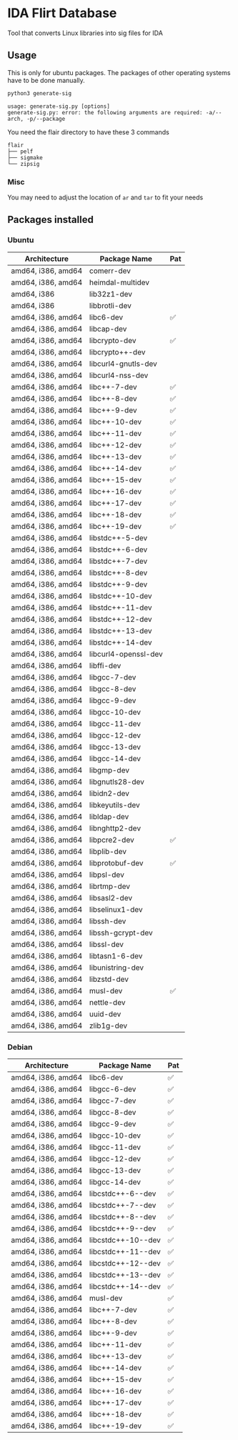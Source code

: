 # IDA Flirt Database

Tool that converts Linux libraries into sig files for IDA

## Usage

This is only for ubuntu packages.
The packages of other operating systems have to be done manually.

```bash
python3 generate-sig
```

```text
usage: generate-sig.py [options]
generate-sig.py: error: the following arguments are required: -a/--arch, -p/--package
```

You need the flair directory to have these 3 commands

```
flair
├── pelf
├── sigmake
└── zipsig
```

### Misc

You may need to adjust the location of `ar` and `tar` to fit your needs

## Packages installed

### Ubuntu

| Architecture       | Package Name         | Pat |
| ------------------ | -------------------- | --- |
| amd64, i386, amd64 | comerr-dev           |     |
| amd64, i386, amd64 | heimdal-multidev     |     |
| amd64, i386        | lib32z1-dev          |     |
| amd64, i386        | libbrotli-dev        |     |
| amd64, i386, amd64 | libc6-dev            | ✅  |
| amd64, i386, amd64 | libcap-dev           |     |
| amd64, i386, amd64 | libcrypto-dev        | ✅  |
| amd64, i386, amd64 | libcrypto++-dev      |     |
| amd64, i386, amd64 | libcurl4-gnutls-dev  |     |
| amd64, i386, amd64 | libcurl4-nss-dev     |     |
| amd64, i386, amd64 | libc++-7-dev         | ✅  |
| amd64, i386, amd64 | libc++-8-dev         | ✅  |
| amd64, i386, amd64 | libc++-9-dev         | ✅  |
| amd64, i386, amd64 | libc++-10-dev        | ✅  |
| amd64, i386, amd64 | libc++-11-dev        | ✅  |
| amd64, i386, amd64 | libc++-12-dev        | ✅  |
| amd64, i386, amd64 | libc++-13-dev        | ✅  |
| amd64, i386, amd64 | libc++-14-dev        | ✅  |
| amd64, i386, amd64 | libc++-15-dev        | ✅  |
| amd64, i386, amd64 | libc++-16-dev        | ✅  |
| amd64, i386, amd64 | libc++-17-dev        | ✅  |
| amd64, i386, amd64 | libc++-18-dev        | ✅  |
| amd64, i386, amd64 | libc++-19-dev        | ✅  |
| amd64, i386, amd64 | libstdc++-5-dev      |     |
| amd64, i386, amd64 | libstdc++-6-dev      |     |
| amd64, i386, amd64 | libstdc++-7-dev      |     |
| amd64, i386, amd64 | libstdc++-8-dev      |     |
| amd64, i386, amd64 | libstdc++-9-dev      |     |
| amd64, i386, amd64 | libstdc++-10-dev     |     |
| amd64, i386, amd64 | libstdc++-11-dev     |     |
| amd64, i386, amd64 | libstdc++-12-dev     |     |
| amd64, i386, amd64 | libstdc++-13-dev     |     |
| amd64, i386, amd64 | libstdc++-14-dev     |     |
| amd64, i386, amd64 | libcurl4-openssl-dev |     |
| amd64, i386, amd64 | libffi-dev           |     |
| amd64, i386, amd64 | libgcc-7-dev         |     |
| amd64, i386, amd64 | libgcc-8-dev         |     |
| amd64, i386, amd64 | libgcc-9-dev         |     |
| amd64, i386, amd64 | libgcc-10-dev        |     |
| amd64, i386, amd64 | libgcc-11-dev        |     |
| amd64, i386, amd64 | libgcc-12-dev        |     |
| amd64, i386, amd64 | libgcc-13-dev        |     |
| amd64, i386, amd64 | libgcc-14-dev        |     |
| amd64, i386, amd64 | libgmp-dev           |     |
| amd64, i386, amd64 | libgnutls28-dev      |     |
| amd64, i386, amd64 | libidn2-dev          |     |
| amd64, i386, amd64 | libkeyutils-dev      |     |
| amd64, i386, amd64 | libldap-dev          |     |
| amd64, i386, amd64 | libnghttp2-dev       |     |
| amd64, i386, amd64 | libpcre2-dev         | ✅  |
| amd64, i386, amd64 | libplib-dev          |     |
| amd64, i386, amd64 | libprotobuf-dev      | ✅  |
| amd64, i386, amd64 | libpsl-dev           |     |
| amd64, i386, amd64 | librtmp-dev          |     |
| amd64, i386, amd64 | libsasl2-dev         |     |
| amd64, i386, amd64 | libselinux1-dev      |     |
| amd64, i386, amd64 | libssh-dev           |     |
| amd64, i386, amd64 | libssh-gcrypt-dev    |     |
| amd64, i386, amd64 | libssl-dev           |     |
| amd64, i386, amd64 | libtasn1-6-dev       |     |
| amd64, i386, amd64 | libunistring-dev     |     |
| amd64, i386, amd64 | libzstd-dev          |     |
| amd64, i386, amd64 | musl-dev             | ✅  |
| amd64, i386, amd64 | nettle-dev           |     |
| amd64, i386, amd64 | uuid-dev             |     |
| amd64, i386, amd64 | zlib1g-dev           |     |

### Debian

| Architecture       | Package Name       | Pat |
| ------------------ | ------------------ | --- |
| amd64, i386, amd64 | libc6-dev          | ✅  |
| amd64, i386, amd64 | libgcc-6-dev       | ✅  |
| amd64, i386, amd64 | libgcc-7-dev       | ✅  |
| amd64, i386, amd64 | libgcc-8-dev       | ✅  |
| amd64, i386, amd64 | libgcc-9-dev       | ✅  |
| amd64, i386, amd64 | libgcc-10-dev      | ✅  |
| amd64, i386, amd64 | libgcc-11-dev      | ✅  |
| amd64, i386, amd64 | libgcc-12-dev      | ✅  |
| amd64, i386, amd64 | libgcc-13-dev      | ✅  |
| amd64, i386, amd64 | libgcc-14-dev      | ✅  |
| amd64, i386, amd64 | libcstdc++-6--dev  | ✅  |
| amd64, i386, amd64 | libcstdc++-7--dev  | ✅  |
| amd64, i386, amd64 | libcstdc++-8--dev  | ✅  |
| amd64, i386, amd64 | libcstdc++-9--dev  | ✅  |
| amd64, i386, amd64 | libcstdc++-10--dev | ✅  |
| amd64, i386, amd64 | libcstdc++-11--dev | ✅  |
| amd64, i386, amd64 | libcstdc++-12--dev | ✅  |
| amd64, i386, amd64 | libcstdc++-13--dev | ✅  |
| amd64, i386, amd64 | libcstdc++-14--dev | ✅  |
| amd64, i386, amd64 | musl-dev           | ✅  |
| amd64, i386, amd64 | libc++-7-dev       | ✅  |
| amd64, i386, amd64 | libc++-8-dev       | ✅  |
| amd64, i386, amd64 | libc++-9-dev       | ✅  |
| amd64, i386, amd64 | libc++-11-dev      | ✅  |
| amd64, i386, amd64 | libc++-13-dev      | ✅  |
| amd64, i386, amd64 | libc++-14-dev      | ✅  |
| amd64, i386, amd64 | libc++-15-dev      | ✅  |
| amd64, i386, amd64 | libc++-16-dev      | ✅  |
| amd64, i386, amd64 | libc++-17-dev      | ✅  |
| amd64, i386, amd64 | libc++-18-dev      | ✅  |
| amd64, i386, amd64 | libc++-19-dev      | ✅  |
